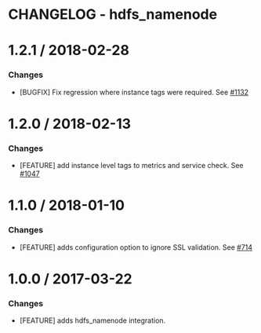 # CHANGELOG - hdfs_namenode

1.2.1 / 2018-02-28
==================

### Changes
* [BUGFIX] Fix regression where instance tags were required. See [#1132][]

1.2.0 / 2018-02-13
==================

### Changes
* [FEATURE] add instance level tags to metrics and service check. See [#1047][]

1.1.0 / 2018-01-10
==================

### Changes

* [FEATURE] adds configuration option to ignore SSL validation. See [#714][]

1.0.0 / 2017-03-22
==================

### Changes

* [FEATURE] adds hdfs_namenode integration.

<!--- The following link definition list is generated by PimpMyChangelog --->
[#714]: https://github.com/DataDog/integrations-core/issues/714
[#1047]: https://github.com/DataDog/integrations-core/issues/1047
[#1132]: https://github.com/DataDog/integrations-core/issues/1132
